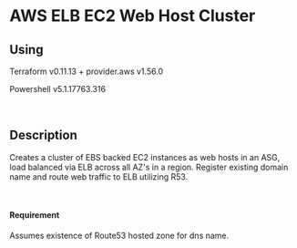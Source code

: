 # AWS ELB EC2 Web Host Cluster

## Using

Terraform v0.11.13 + provider.aws v1.56.0 

Powershell v5.1.17763.316

<br />

## Description

Creates a cluster of EBS backed EC2 instances as web hosts in an ASG, load 
balanced via ELB across all AZ's in a region. Register existing domain 
name and route web traffic to ELB utilizing R53.

<br />

#### Requirement
Assumes existence of Route53 hosted zone for dns name.